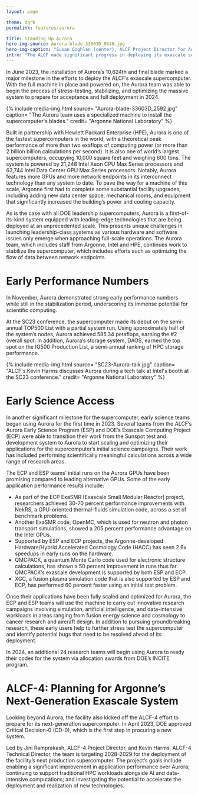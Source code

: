 ```yaml
---
layout: page

theme: dark
permalink: features/aurora

title: Standing Up Aurora
hero-img-source: Aurora-blade-33603D_0640.jpg
hero-img-caption: "Susan Coghlan (center), ALCF Project Director for Aurora, discusses the system installation with colleagues from Intel."
intro: "The ALCF made significant progress in deploying its exascale supercomputer in 2023, completing the hardware installation, registering early performance numbers, and supporting early science teams’ initial runs on the system."
---
```


In June 2023, the installation of Aurora’s 10,624th and final blade marked a major milestone in the efforts to deploy the ALCF’s exascale supercomputer. With the full machine in place and powered on, the Aurora team was able to begin the process of stress-testing, stabilizing, and optimizing the massive system to prepare for acceptance and full deployment in 2024.  

{% include media-img.html
   source= "Aurora-blade-33603D_2592.jpg"
   caption= "The Aurora team uses a specialized machine to install the supercomputer's blades."
   credit= "Argonne National Laboratory"
%}

Built in partnership with Hewlett Packard Enterprise (HPE), Aurora is one of the fastest supercomputers in the world, with a theoretical peak performance of more than two exaflops of computing power (or more than 2 billion billion calculations per second). It is also one of world’s largest supercomputers, occupying 10,000 square feet and weighing 600 tons. The system is powered by 21,248 Intel Xeon CPU Max Series processors and 63,744 Intel Data Center GPU Max Series processors. Notably, Aurora features more GPUs and more network endpoints in its interconnect technology than any system to date. To pave the way for a machine of this scale, Argonne first had to complete some substantial facility upgrades, including adding new data center space, mechanical rooms, and equipment that significantly increased the building’s power and cooling capacity. 

As is the case with all DOE leadership supercomputers, Aurora is a first-of-its-kind system equipped with leading-edge technologies that are being deployed at an unprecedented scale. This presents unique challenges in launching leadership-class systems as various hardware and software issues only emerge when approaching full-scale operations. The Aurora team, which includes staff from Argonne, Intel and HPE, continues work to stabilize the supercomputer, which includes efforts such as optimizing the flow of data between network endpoints.

# Early Performance Numbers

In November, Aurora demonstrated strong early performance numbers while still in the stabilization period, underscoring its immense potential for scientific computing. 

At the SC23 conference, the supercomputer made its debut on the semi-annual TOP500 List with a partial system run. Using approximately half of the system’s nodes, Aurora achieved 585.34 petaflops, earning the #2 overall spot. In addition, Aurora’s storage system, DAOS, earned the top spot on the IO500 Production List, a semi-annual ranking of HPC storage performance. 

{% include media-img.html
   source= "SC23-Aurora-talk.jpg"
   caption= "ALCF's Kevin Harms discusses Aurora during a tech talk at Intel's booth at the SC23 conference."
   credit= "Argonne National Laboratory"
%}

# Early Science Access

In another significant milestone for the supercomputer, early science teams began using Aurora for the first time in 2023. Several teams from the ALCF’s Aurora Early Science Program (ESP) and DOE’s Exascale Computing Project (ECP) were able to transition their work from the Sunspot test and development system to Aurora to start scaling and optimizing their applications for the supercomputer’s initial science campaigns. Their work has included performing scientifically meaningful calculations across a wide range of research areas.

The ECP and ESP teams’ initial runs on the Aurora GPUs have been promising compared to leading alternative GPUs. Some of the early application performance results include:

-	As part of the ECP ExaSMR (Exascale Small Modular Reactor) project, researchers achieved 30-70 percent performance improvements with NekRS, a GPU-oriented thermal-fluids simulation code, across a set of benchmark problems.
-	Another ExaSMR code, OpenMC, which is used for neutron and photon transport simulations, showed a 205 percent performance advantage on the Intel GPUs.
-	Supported by ESP and ECP projects, the Argonne-developed Hardware/Hybrid Accelerated Cosmology Code (HACC) has seen 2.6x speedups in early runs on the hardware.
-	QMCPACK, a quantum Monte Carlo code used for electronic structure calculations, has shown a 50 percent improvement in runs thus far. QMCPACK’s exascale development is supported by both ESP and ECP.
-	XGC, a fusion plasma simulation code that is also supported by ESP and ECP, has performed 60 percent faster using an initial test problem.

Once their applications have been fully scaled and optimized for Aurora, the ECP and ESP teams will use the machine to carry out innovative research campaigns involving simulation, artificial intelligence, and data-intensive workloads in areas ranging from fusion energy science and cosmology to cancer research and aircraft design. In addition to pursuing groundbreaking research, these early users help to further stress test the supercomputer and identify potential bugs that need to be resolved ahead of its deployment.

In 2024, an additional 24 research teams will begin using Aurora to ready their codes for the system via allocation awards from DOE’s INCITE program. 

# ALCF-4: Planning for Argonne’s Next-Generation Exascale System

Looking beyond Aurora, the facility also kicked off the ALCF-4 effort to prepare for its next-generation supercomputer. In April 2023, DOE approved Critical Decision-0 (CD-0), which is the first step in procuring a new system.  

Led by Jini Ramprakash, ALCF-4 Project Director, and Kevin Harms, ALCF-4 Technical Director, the team is targeting 2028-2029 for the deployment of the facility’s next production supercomputer. The project’s goals include enabling a significant improvement in application performance over Aurora; continuing to support traditional HPC workloads alongside AI and data-intensive computations; and investigating the potential to accelerate the deployment and realization of new technologies.

